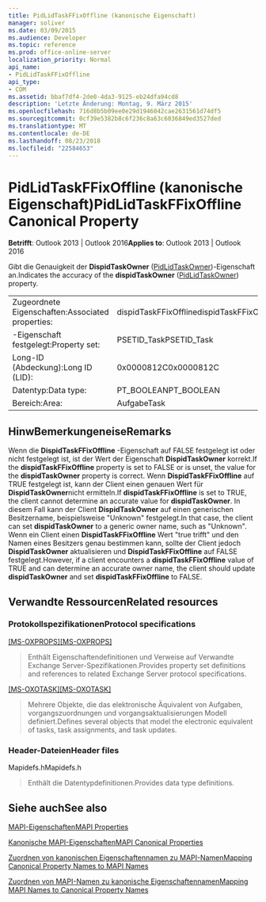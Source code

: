 ```yaml
---
title: PidLidTaskFFixOffline (kanonische Eigenschaft)
manager: soliver
ms.date: 03/09/2015
ms.audience: Developer
ms.topic: reference
ms.prod: office-online-server
localization_priority: Normal
api_name:
- PidLidTaskFFixOffline
api_type:
- COM
ms.assetid: bbaf7df4-2de0-4da3-9125-eb24dfa94cd8
description: 'Letzte Änderung: Montag, 9. März 2015'
ms.openlocfilehash: 716d8b5b09ee0e29d1946042cae2631561d74df5
ms.sourcegitcommit: 0cf39e5382b8c6f236c8a63c6036849ed3527ded
ms.translationtype: MT
ms.contentlocale: de-DE
ms.lasthandoff: 08/23/2018
ms.locfileid: "22584653"
---
```

# <a name="pidlidtaskffixoffline-canonical-property"></a><span data-ttu-id="11077-103">PidLidTaskFFixOffline (kanonische Eigenschaft)</span><span class="sxs-lookup"><span data-stu-id="11077-103">PidLidTaskFFixOffline Canonical Property</span></span>

  
  
<span data-ttu-id="11077-104">**Betrifft**: Outlook 2013 | Outlook 2016</span><span class="sxs-lookup"><span data-stu-id="11077-104">**Applies to**: Outlook 2013 | Outlook 2016</span></span> 
  
<span data-ttu-id="11077-105">Gibt die Genauigkeit der **DispidTaskOwner** ([PidLidTaskOwner](pidlidtaskowner-canonical-property.md))-Eigenschaft an.</span><span class="sxs-lookup"><span data-stu-id="11077-105">Indicates the accuracy of the **dispidTaskOwner** ([PidLidTaskOwner](pidlidtaskowner-canonical-property.md)) property.</span></span>
  
|||
|:-----|:-----|
|<span data-ttu-id="11077-106">Zugeordnete Eigenschaften:</span><span class="sxs-lookup"><span data-stu-id="11077-106">Associated properties:</span></span>  <br/> |<span data-ttu-id="11077-107">dispidTaskFFixOffline</span><span class="sxs-lookup"><span data-stu-id="11077-107">dispidTaskFFixOffline</span></span>  <br/> |
|<span data-ttu-id="11077-108">-Eigenschaft festgelegt:</span><span class="sxs-lookup"><span data-stu-id="11077-108">Property set:</span></span>  <br/> |<span data-ttu-id="11077-109">PSETID_Task</span><span class="sxs-lookup"><span data-stu-id="11077-109">PSETID_Task</span></span>  <br/> |
|<span data-ttu-id="11077-110">Long-ID (Abdeckung):</span><span class="sxs-lookup"><span data-stu-id="11077-110">Long ID (LID):</span></span>  <br/> |<span data-ttu-id="11077-111">0x0000812C</span><span class="sxs-lookup"><span data-stu-id="11077-111">0x0000812C</span></span>  <br/> |
|<span data-ttu-id="11077-112">Datentyp:</span><span class="sxs-lookup"><span data-stu-id="11077-112">Data type:</span></span>  <br/> |<span data-ttu-id="11077-113">PT_BOOLEAN</span><span class="sxs-lookup"><span data-stu-id="11077-113">PT_BOOLEAN</span></span>  <br/> |
|<span data-ttu-id="11077-114">Bereich:</span><span class="sxs-lookup"><span data-stu-id="11077-114">Area:</span></span>  <br/> |<span data-ttu-id="11077-115">Aufgabe</span><span class="sxs-lookup"><span data-stu-id="11077-115">Task</span></span>  <br/> |
   
## <a name="remarks"></a><span data-ttu-id="11077-116">HinwBemerkungeneise</span><span class="sxs-lookup"><span data-stu-id="11077-116">Remarks</span></span>

<span data-ttu-id="11077-117">Wenn die **DispidTaskFFixOffline** -Eigenschaft auf FALSE festgelegt ist oder nicht festgelegt ist, ist der Wert der Eigenschaft **DispidTaskOwner** korrekt.</span><span class="sxs-lookup"><span data-stu-id="11077-117">If the **dispidTaskFFixOffline** property is set to FALSE or is unset, the value for the **dispidTaskOwner** property is correct.</span></span> <span data-ttu-id="11077-118">Wenn **DispidTaskFFixOffline** auf TRUE festgelegt ist, kann der Client einen genauen Wert für **DispidTaskOwner**nicht ermitteln.</span><span class="sxs-lookup"><span data-stu-id="11077-118">If **dispidTaskFFixOffline** is set to TRUE, the client cannot determine an accurate value for **dispidTaskOwner**.</span></span> <span data-ttu-id="11077-119">In diesem Fall kann der Client **DispidTaskOwner** auf einen generischen Besitzername, beispielsweise "Unknown" festgelegt.</span><span class="sxs-lookup"><span data-stu-id="11077-119">In that case, the client can set **dispidTaskOwner** to a generic owner name, such as "Unknown".</span></span> <span data-ttu-id="11077-120">Wenn ein Client einen **DispidTaskFFixOffline** Wert "true trifft" und den Namen eines Besitzers genau bestimmen kann, sollte der Client jedoch **DispidTaskOwner** aktualisieren und **DispidTaskFFixOffline** auf FALSE festgelegt.</span><span class="sxs-lookup"><span data-stu-id="11077-120">However, if a client encounters a **dispidTaskFFixOffline** value of TRUE and can determine an accurate owner name, the client should update **dispidTaskOwner** and set **dispidTaskFFixOffline** to FALSE.</span></span> 
  
## <a name="related-resources"></a><span data-ttu-id="11077-121">Verwandte Ressourcen</span><span class="sxs-lookup"><span data-stu-id="11077-121">Related resources</span></span>

### <a name="protocol-specifications"></a><span data-ttu-id="11077-122">Protokollspezifikationen</span><span class="sxs-lookup"><span data-stu-id="11077-122">Protocol specifications</span></span>

<span data-ttu-id="11077-123">[[MS-OXPROPS]](http://msdn.microsoft.com/library/f6ab1613-aefe-447d-a49c-18217230b148%28Office.15%29.aspx)</span><span class="sxs-lookup"><span data-stu-id="11077-123">[[MS-OXPROPS]](http://msdn.microsoft.com/library/f6ab1613-aefe-447d-a49c-18217230b148%28Office.15%29.aspx)</span></span>
  
> <span data-ttu-id="11077-124">Enthält Eigenschaftendefinitionen und Verweise auf Verwandte Exchange Server-Spezifikationen.</span><span class="sxs-lookup"><span data-stu-id="11077-124">Provides property set definitions and references to related Exchange Server protocol specifications.</span></span>
    
<span data-ttu-id="11077-125">[[MS-OXOTASK]](http://msdn.microsoft.com/library/55600ec0-6195-4730-8436-59c7931ef27e%28Office.15%29.aspx)</span><span class="sxs-lookup"><span data-stu-id="11077-125">[[MS-OXOTASK]](http://msdn.microsoft.com/library/55600ec0-6195-4730-8436-59c7931ef27e%28Office.15%29.aspx)</span></span>
  
> <span data-ttu-id="11077-126">Mehrere Objekte, die das elektronische Äquivalent von Aufgaben, vorgangszuordnungen und vorgangsaktualisierungen Modell definiert.</span><span class="sxs-lookup"><span data-stu-id="11077-126">Defines several objects that model the electronic equivalent of tasks, task assignments, and task updates.</span></span> 
    
### <a name="header-files"></a><span data-ttu-id="11077-127">Header-Dateien</span><span class="sxs-lookup"><span data-stu-id="11077-127">Header files</span></span>

<span data-ttu-id="11077-128">Mapidefs.h</span><span class="sxs-lookup"><span data-stu-id="11077-128">Mapidefs.h</span></span>
  
> <span data-ttu-id="11077-129">Enthält die Datentypdefinitionen.</span><span class="sxs-lookup"><span data-stu-id="11077-129">Provides data type definitions.</span></span>
    
## <a name="see-also"></a><span data-ttu-id="11077-130">Siehe auch</span><span class="sxs-lookup"><span data-stu-id="11077-130">See also</span></span>



[<span data-ttu-id="11077-131">MAPI-Eigenschaften</span><span class="sxs-lookup"><span data-stu-id="11077-131">MAPI Properties</span></span>](mapi-properties.md)
  
[<span data-ttu-id="11077-132">Kanonische MAPI-Eigenschaften</span><span class="sxs-lookup"><span data-stu-id="11077-132">MAPI Canonical Properties</span></span>](mapi-canonical-properties.md)
  
[<span data-ttu-id="11077-133">Zuordnen von kanonischen Eigenschaftennamen zu MAPI-Namen</span><span class="sxs-lookup"><span data-stu-id="11077-133">Mapping Canonical Property Names to MAPI Names</span></span>](mapping-canonical-property-names-to-mapi-names.md)
  
[<span data-ttu-id="11077-134">Zuordnen von MAPI-Namen zu kanonische Eigenschaftennamen</span><span class="sxs-lookup"><span data-stu-id="11077-134">Mapping MAPI Names to Canonical Property Names</span></span>](mapping-mapi-names-to-canonical-property-names.md)

